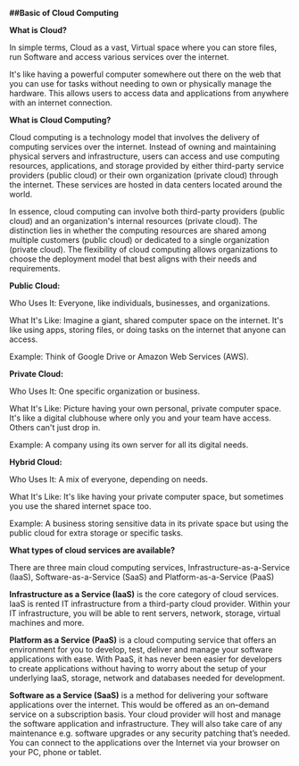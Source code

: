 **##Basic of Cloud Computing**

**What is Cloud?**

In simple terms, Cloud as a vast, Virtual space where you can store files, run Software and access various services over the internet.

It's like having a powerful computer somewhere out there on the web that you can use for tasks without needing to own or physically manage the hardware. This allows users to access data and applications from anywhere with an internet connection.

**What is Cloud Computing?**

Cloud computing is a technology model that involves the delivery of computing services over the internet. Instead of owning and maintaining physical servers and infrastructure, users can access and use computing resources, applications, and storage provided by either third-party service providers (public cloud) or their own organization (private cloud) through the internet. These services are hosted in data centers located around the world.

In essence, cloud computing can involve both third-party providers (public cloud) and an organization's internal resources (private cloud). The distinction lies in whether the computing resources are shared among multiple customers (public cloud) or dedicated to a single organization (private cloud). The flexibility of cloud computing allows organizations to choose the deployment model that best aligns with their needs and requirements.

**Public Cloud:**

Who Uses It: Everyone, like individuals, businesses, and organizations.

What It's Like: Imagine a giant, shared computer space on the internet. It's like using apps, storing files, or doing tasks on the internet that anyone can access.

Example: Think of Google Drive or Amazon Web Services (AWS).

**Private Cloud:**

Who Uses It: One specific organization or business.

What It's Like: Picture having your own personal, private computer space. It's like a digital clubhouse where only you and your team have access. Others can't just drop in.

Example: A company using its own server for all its digital needs.

**Hybrid Cloud:**

Who Uses It: A mix of everyone, depending on needs.

What It's Like: It's like having your private computer space, but sometimes you use the shared internet space too.

Example: A business storing sensitive data in its private space but using the public cloud for extra storage or specific tasks.


**What types of cloud services are available?**

There are three main cloud computing services, Infrastructure-as-a-Service (IaaS), Software-as-a-Service (SaaS) and Platform-as-a-Service (PaaS)

**Infrastructure as a Service (IaaS)** is the core category of cloud services. IaaS is rented IT infrastructure from a third-party cloud provider. Within your IT infrastructure, you will be able to rent servers, network, storage, virtual machines and more. 

**Platform as a Service (PaaS)** is a cloud computing service that offers an environment for you to develop, test, deliver and manage your software applications with ease. With PaaS, it has never been easier for developers to create applications without having to worry about the setup of your underlying IaaS, storage, network and databases needed for development. 

**Software as a Service (SaaS)** is a method for delivering your software applications over the internet. This would be offered as an on–demand service on a subscription basis. Your cloud provider will host and manage the software application and infrastructure. They will also take care of any maintenance e.g. software upgrades or any security patching that’s needed. You can connect to the applications over the Internet via your browser on your PC, phone or tablet. 
 
